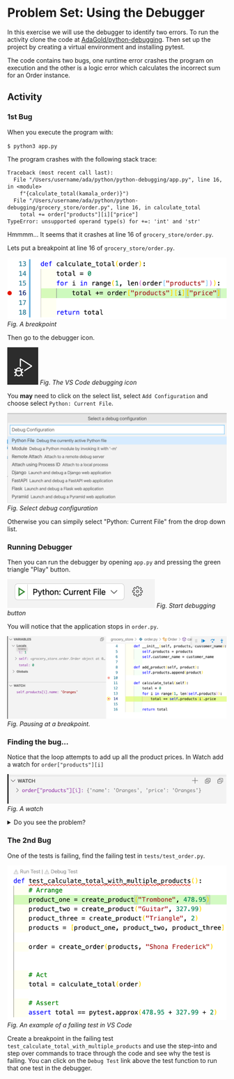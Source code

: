 # Problem Set: Using the Debugger

In this exercise we will use the debugger to identify two errors.  To run the activity clone the code at [AdaGold/python-debugging](https://github.com/AdaGold/python-debugging).  Then set up the project by creating a virtual environment and installing pytest.

The code contains two bugs, one runtime error crashes the program on execution and the other is a logic error which calculates the incorrect sum for an Order instance.  

## Activity

### 1st Bug

When you execute the program with:

`$ python3 app.py`

The program crashes with the following stack trace:

```
Traceback (most recent call last):
  File "/Users/username/ada/python/python-debugging/app.py", line 16, in <module>
    f"{calculate_total(kamala_order)}")
  File "/Users/username/ada/python/python-debugging/grocery_store/order.py", line 16, in calculate_total
    total += order["products"][i]["price"]
TypeError: unsupported operand type(s) for +=: 'int' and 'str'
```

Hmmmm... It seems that it crashes at line 16 of `grocery_store/order.py`.

Lets put a breakpoint at line 16 of `grocery_store/order.py`.

![Visual of a breakpoint in order.py at line 16](../assets/vs-code-debugger/order-py-breakpoint.png)
*Fig. A breakpoint*

Then go to the debugger icon.

![Debugger Icon](../assets/vs-code-debugger/debugger-icon.png)
*Fig. The VS Code debugging icon*

You **may** need to click on the select list, select `Add Configuration` and choose select `Python: Current File`.

![select debug current python file](../assets/vs-code-debugger/debug-current-python-file.png)
*Fig. Select debug configuration*


Otherwise you can simpily select "Python: Current File" from the drop down list.  

### Running Debugger

Then you can run the debugger by opening `app.py` and pressing the green triangle "Play" button.

![Debugger Play Button](../assets/vs-code-debugger/start-debugger.png)
*Fig. Start debugging button*

You will notice that the application stops in `order.py`.

![Running Debugger](../assets/vs-code-debugger/running-debugger.png)
*Fig. Pausing at a breakpoint.*

### Finding the bug...

Notice that the loop attempts to add up all the product prices.  In Watch add a watch for `order["products"][i]`

![Adding a watch on a product](../assets/vs-code-debugger/watch-price.png)
*Fig. A watch*


<details style="max-width: 700px; margin: auto;">
  <summary>
    Do you see the problem?
  </summary>

  The price for the products gets set in `product.py`, see if you can find the error, fix it, and then re-run the debugger.  Does it crash now?  If you need add another breakpoint to `product.py` in the `create_product` function and step through the program.
</details>

  

### The 2nd Bug

One of the tests is failing, find the failing test in `tests/test_order.py`.  

![Failing test](../assets/vs-code-debugger/exercise-failing-test.png)
*Fig. An example of a failing test in VS Code*

Create a breakpoint in the failing test `test_calculate_total_with_multiple_products` and use the step-into and step over commands to trace through the code and see why the test is failing.  You can click on the `Debug Test` link above the test function to run that one test in the debugger.

